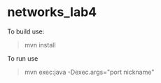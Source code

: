 # networks_lab4

To build use:

>mvn install

To run use 

>mvn exec:java -Dexec.args="port nickname"
